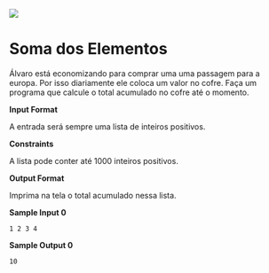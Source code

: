 ![](https://i.imgur.com/xG74tOh.png)

# Soma dos Elementos

Álvaro está economizando para comprar uma uma passagem para a europa. Por isso diariamente ele coloca um valor no cofre. Faça um programa que calcule o total acumulado no cofre até o momento.

__Input Format__

A entrada será sempre uma lista de inteiros positivos.

__Constraints__

A lista pode conter até 1000 inteiros positivos.

__Output Format__

Imprima na tela o total acumulado nessa lista.

__Sample Input 0__

```
1 2 3 4
```

__Sample Output 0__

```
10
```
